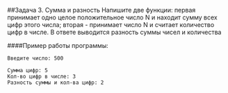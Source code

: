 ##Задача 3. Сумма и разность
Напишите две функции: первая принимает одно целое положительное число N и находит сумму всех цифр этого числа; вторая - принимает число N и считает количество цифр в числе. В ответе выводится разность суммы чисел и количества

####Пример работы программы:
````
Введите число: 500

Сумма цифр: 5
Кол-во цифр в числе: 3
Разность суммы и кол-ва цифр: 2
````
